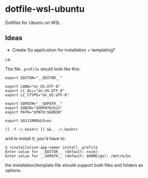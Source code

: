 # dotfile-wsl-ubuntu

Dotfiles for Ubuntu on WSL

## Ideas

- Create Go application for installation + templating?

i.e.

The file `.profile` would look like this:
```
export EDITOR="__EDITOR__"

export LANG="en_US.UTF-8"
export LC_ALL="en_US.UTF-8"
export LC_CTYPE="en_US.UTF-8"

export GOPATH="__GOPATH__"
export GOBIN="$GOPATH/bin"
export PATH="$PATH:$GOBIN"

export GO111MODULE=on

[[ -f ~/.bashrc ]] && . ~/.bashrc
```

and to install it, you'd have to:

```
$ <installation-app-name> install .profile
Enter value for __EDITOR__ (default: nvim): 
Enter value for __GOPATH__ (default: $HOME/go): /mnt/e/Go
```

the installation/template file should support both files and folders as options.

